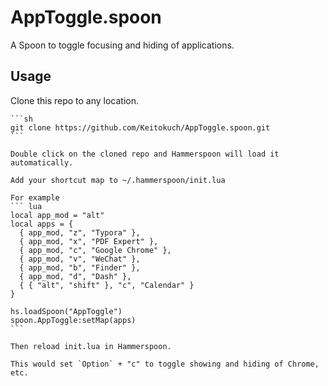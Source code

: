 # AppToggle.spoon
A Spoon to toggle focusing and hiding of applications.

## Usage
Clone this repo to any location.
`````
```sh
git clone https://github.com/Keitokuch/AppToggle.spoon.git
```

Double click on the cloned repo and Hammerspoon will load it automatically.

Add your shortcut map to ~/.hammerspoon/init.lua

For example
``` lua
local app_mod = "alt"
local apps = {
  { app_mod, "z", "Typora" },
  { app_mod, "x", "PDF Expert" },
  { app_mod, "c", "Google Chrome" },
  { app_mod, "v", "WeChat" },
  { app_mod, "b", "Finder" },
  { app_mod, "d", "Dash" },
  { { "alt", "shift" }, "c", "Calendar" }
}

hs.loadSpoon("AppToggle")
spoon.AppToggle:setMap(apps)
```

Then reload init.lua in Hammerspoon.

This would set `Option` + "c" to toggle showing and hiding of Chrome, etc.
